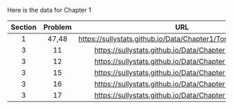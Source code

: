 Here is the data for Chapter 1

|Section|Problem|URL|
|:---:|:---:|:---:|
|1|47,48|<a>https://sullystats.github.io/Data/Chapter1/Tornadoes_2017.csv</a><br/>|
|3|11|<a>https://sullystats.github.io/Data/Chapter1/1_3_11.csv</a><br/>|
|3|12|<a>https://sullystats.github.io/Data/Chapter1/1_3_12.csv</a><br/>|
|3|15|<a>https://sullystats.github.io/Data/Chapter1/1_3_15.csv</a><br/>|
|3|16|<a>https://sullystats.github.io/Data/Chapter1/1_3_16.csv</a><br/>|
|3|17|<a>https://sullystats.github.io/Data/Chapter1/1_3_17.csv</a><br/>|
